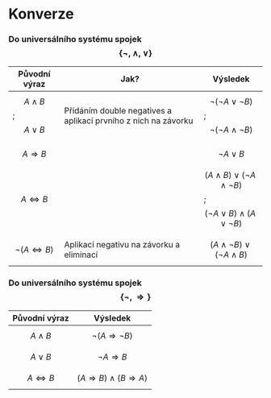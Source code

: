 # Konverze

### Do universálního systému spojek $$\{\lnot, \land, \lor\}$$
| Původní výraz                 | Jak?                                                           | Výsledek                                                                              |
| ---                           | ---                                                            | ---                                                                                   |
| $$A \land B$$; $$A \lor B$$       | Přidáním double negatives a aplikací prvního z nich na závorku | $$\lnot (\lnot A \lor \lnot B)$$; $$\lnot (\lnot A \land \lnot B)$$                       |
|                               |                                                                |                                                                                       |
| $$A \Rightarrow B$$             |                                                                | $$\lnot A \lor B$$                                                                      |
| $$A \Leftrightarrow B$$         |                                                                | $$(A \land B) \lor (\lnot A \land \lnot B)$$; $$(\lnot A \lor B) \land (A \lor \lnot B)$$ |
| $$\lnot (A \Leftrightarrow B)$$ | Aplikací negativu na závorku a eliminací                       | $$(A \land \lnot B) \lor (\lnot A \land B)$$                                            |

### Do universálního systému spojek $$\{\lnot, \Rightarrow\}$$
| Původní výraz          | Výsledek                                    |
| ---                    | ---                                         |
| $$A \land B$$            | $$\lnot (A \Rightarrow \lnot B)$$             |
| $$A \lor B$$             | $$\lnot A \Rightarrow B$$                     |
| $$A \Leftrightarrow  B$$ | $$(A \Rightarrow B) \land (B \Rightarrow A)$$ |